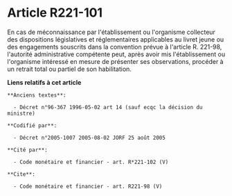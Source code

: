 # Article R221-101

En cas de méconnaissance par l'établissement ou l'organisme collecteur des dispositions législatives et réglementaires
applicables au livret jeune ou des engagements souscrits dans la convention prévue à l'article R. 221-98, l'autorité
administrative compétente peut, après avoir mis l'établissement ou l'organisme intéressé en mesure de présenter ses
observations, procéder à un retrait total ou partiel de son habilitation.

**Liens relatifs à cet article**

	**Anciens textes**:

	  - Décret n°96-367 1996-05-02 art 14 (sauf ecqc la décision du ministre)

	**Codifié par**:

	  - Décret n°2005-1007 2005-08-02 JORF 25 août 2005

	**Cité par**:

	  - Code monétaire et financier - art. R*221-102 (V)

	**Cite**:

	  - Code monétaire et financier - art. R221-98 (V)
